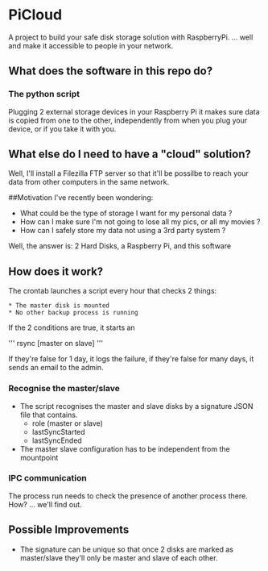 # PiCloud

A project to build your safe disk storage solution with RaspberryPi. ... well and make it accessible to people in your network. 

## What does the software in this repo do? 

### The python script

Plugging 2 external storage devices in your Raspberry Pi it makes sure data is copied from one to the other, independently from when you plug your device, or if you take it with you. 

## What else do I need to have a "cloud" solution? 

Well, I'll install a Filezilla FTP server so that it'll be possilbe to reach your data from other computers in the same network.


##Motivation
I've recently been wondering:
   * What could be the type of storage I want for my personal data ?
   * How can I make sure I'm not going to lose all my pics, or all my movies ?
   * How can I safely store my data not using a 3rd party system ?

Well, the answer is: 2 Hard Disks, a Raspberry Pi, and this software

## How does it work? 

The crontab launches a script every hour that checks 2 things: 

    * The master disk is mounted 
    * No other backup process is running

If the 2 conditions are true, it starts an 

'''
rsync [master on slave]
''' 

If they're false for 1 day, it logs the failure, if they're false for many days, it sends an email to the admin.

### Recognise the master/slave
   * The script recognises the master and slave disks by a signature JSON file that contains.
      * role (master or slave)
      * lastSyncStarted
      * lastSyncEnded
   * The master slave configuration has to be independent from the mountpoint

### IPC communication
   The process run needs to check the presence of another process there. How? ... we'll find out.


## Possible Improvements

  * The signature can be unique so that once 2 disks are marked as master/slave they'll only be master and slave of each other.